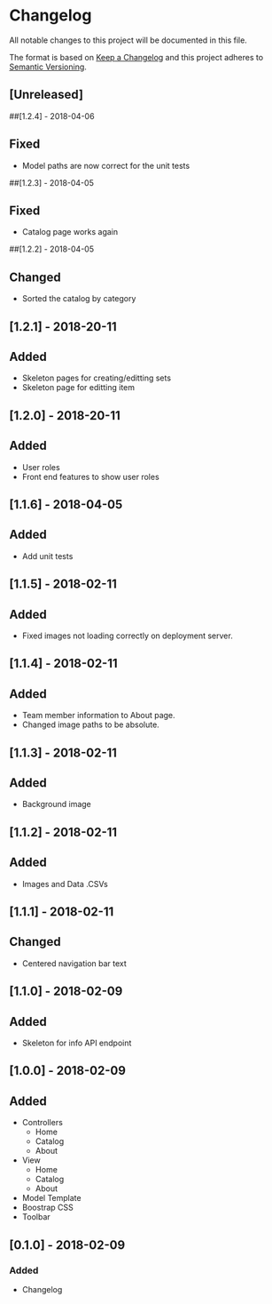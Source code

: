 # Changelog
All notable changes to this project will be documented in this file.

The format is based on [Keep a Changelog](http://keepachangelog.com/en/1.0.0/)
and this project adheres to [Semantic Versioning](http://semver.org/spec/v2.0.0.html).

## [Unreleased]

##[1.2.4] - 2018-04-06
## Fixed
- Model paths are now correct for the unit tests

##[1.2.3] - 2018-04-05
## Fixed
- Catalog page works again

##[1.2.2] - 2018-04-05
## Changed
- Sorted the catalog by category

## [1.2.1] - 2018-20-11
## Added
- Skeleton pages for creating/editting sets
- Skeleton page for editting item

## [1.2.0] - 2018-20-11
## Added
- User roles
- Front end features to show user roles

## [1.1.6] - 2018-04-05
## Added
- Add unit tests

## [1.1.5] - 2018-02-11
## Added
- Fixed images not loading correctly on deployment server.

## [1.1.4] - 2018-02-11
## Added
- Team member information to About page.
- Changed image paths to be absolute.

## [1.1.3] - 2018-02-11
## Added
- Background image

## [1.1.2] - 2018-02-11
## Added
- Images and Data .CSVs

## [1.1.1] - 2018-02-11
## Changed
- Centered navigation bar text

## [1.1.0] - 2018-02-09
## Added
- Skeleton for info API endpoint

## [1.0.0] - 2018-02-09
## Added
- Controllers
    - Home
    - Catalog
    - About
- View
    - Home
    - Catalog
    - About
- Model Template
- Boostrap CSS
- Toolbar

## [0.1.0] - 2018-02-09
### Added
- Changelog
